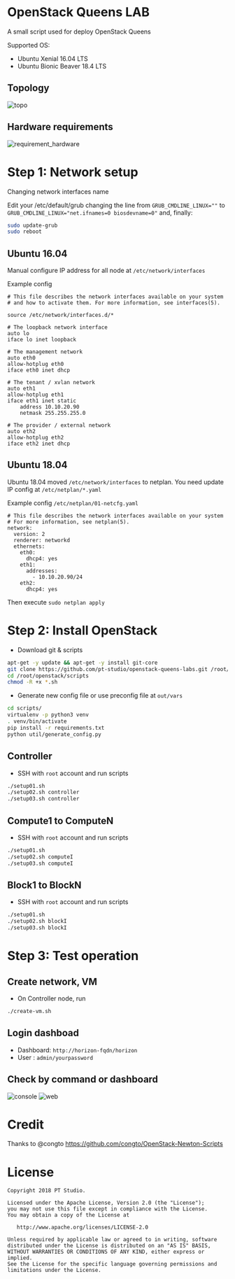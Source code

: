 # OpenStack Queens LAB

A small script used for deploy OpenStack Queens

Supported OS:
- Ubuntu Xenial 16.04 LTS
- Ubuntu Bionic Beaver 18.4 LTS

## Topology

![topo](./images/topo.png)

## Hardware requirements

![requirement_hardware](./images/requirement_hardware.png)

# Step 1: Network setup

Changing network interfaces name

Edit your /etc/default/grub changing the line from `GRUB_CMDLINE_LINUX=""` to `GRUB_CMDLINE_LINUX="net.ifnames=0 biosdevname=0"`
and, finally:

```sh
sudo update-grub
sudo reboot
```

## Ubuntu 16.04
Manual configure IP address for all node at `/etc/network/interfaces`

Example config

```
# This file describes the network interfaces available on your system
# and how to activate them. For more information, see interfaces(5).

source /etc/network/interfaces.d/*

# The loopback network interface
auto lo
iface lo inet loopback

# The management network
auto eth0
allow-hotplug eth0
iface eth0 inet dhcp

# The tenant / xvlan network
auto eth1
allow-hotplug eth1
iface eth1 inet static
    address 10.10.20.90
    netmask 255.255.255.0

# The provider / external network
auto eth2
allow-hotplug eth2
iface eth2 inet dhcp

```

## Ubuntu 18.04
Ubuntu 18.04 moved `/etc/network/interfaces` to netplan. You need update IP config at `/etc/netplan/*.yaml` 

Example config `/etc/netplan/01-netcfg.yaml`

```
# This file describes the network interfaces available on your system
# For more information, see netplan(5).
network:
  version: 2
  renderer: networkd
  ethernets:
    eth0:
      dhcp4: yes
    eth1:
      addresses:
        - 10.10.20.90/24
    eth2:
      dhcp4: yes

```

Then execute `sudo netplan apply`

# Step 2: Install OpenStack
- Download git & scripts

```sh
apt-get -y update && apt-get -y install git-core
git clone https://github.com/pt-studio/openstack-queens-labs.git /root/openstack
cd /root/openstack/scripts
chmod -R +x *.sh
```

- Generate new config file or use preconfig file at `out/vars`

```sh
cd scripts/
virtualenv -p python3 venv
. venv/bin/activate
pip install -r requirements.txt
python util/generate_config.py
```

## Controller

- SSH with `root` account and run scripts

```sh
./setup01.sh
./setup02.sh controller
./setup03.sh controller
```

## Compute1 to ComputeN

- SSH with `root` account and run scripts

```sh
./setup01.sh
./setup02.sh computeI
./setup03.sh computeI
```

## Block1 to BlockN

- SSH with `root` account and run scripts

```sh
./setup01.sh
./setup02.sh blockI
./setup03.sh blockI
```

# Step 3: Test operation
## Create network, VM

- On Controller node, run

```sh
./create-vm.sh
```

## Login dashboad

- Dashboard: `http://horizon-fqdn/horizon`
- User : `admin/yourpassword`

## Check by command or dashboard

![console](./images/img1.png)
![web](./images/img2.png)

# Credit
Thanks to @congto https://github.com/congto/OpenStack-Newton-Scripts

# License

```
Copyright 2018 PT Studio.

Licensed under the Apache License, Version 2.0 (the "License");
you may not use this file except in compliance with the License.
You may obtain a copy of the License at

   http://www.apache.org/licenses/LICENSE-2.0

Unless required by applicable law or agreed to in writing, software
distributed under the License is distributed on an "AS IS" BASIS,
WITHOUT WARRANTIES OR CONDITIONS OF ANY KIND, either express or implied.
See the License for the specific language governing permissions and
limitations under the License.
```